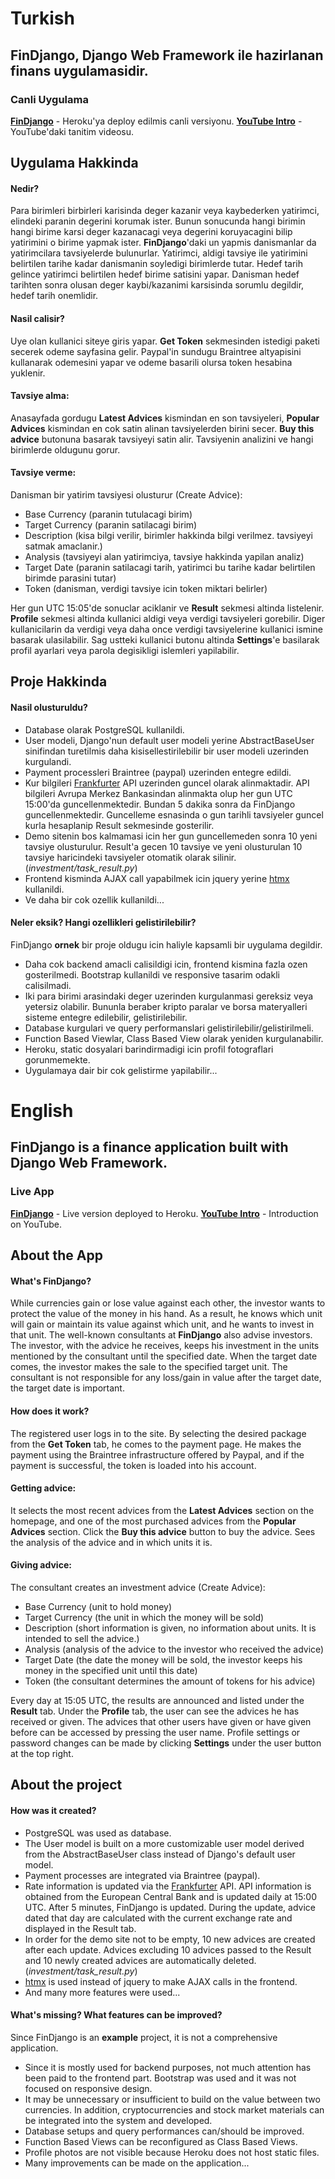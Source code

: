 # **Turkish**
## FinDjango, Django Web Framework ile hazirlanan finans uygulamasidir.
### Canli Uygulama
[**FinDjango**](https://findjango.herokuapp.com) - Heroku'ya deploy edilmis canli versiyonu.
[**YouTube Intro**](https://youtu.be/-IT22Q2qNAs) - YouTube'daki tanitim videosu.

## Uygulama Hakkinda
#### Nedir?
Para birimleri birbirleri karisinda deger kazanir veya kaybederken yatirimci, elindeki paranin degerini korumak ister. Bunun sonucunda hangi birimin hangi birime karsi deger kazanacagi veya degerini koruyacagini bilip yatirimini o birime yapmak ister. **FinDjango**'daki un yapmis danismanlar da yatirimcilara tavsiyelerde bulunurlar. Yatirimci, aldigi tavsiye ile yatirimini belirtilen tarihe kadar danismanin soyledigi birimlerde tutar. Hedef tarih gelince yatirimci belirtilen hedef birime satisini yapar. Danisman hedef tarihten sonra olusan deger kaybi/kazanimi karsisinda sorumlu degildir, hedef tarih onemlidir.

#### Nasil calisir?
Uye olan kullanici siteye giris yapar. **Get Token** sekmesinden istedigi paketi secerek odeme sayfasina gelir. Paypal'in sundugu Braintree altyapisini kullanarak odemesini yapar ve odeme basarili olursa token hesabina yuklenir.

#### Tavsiye alma:
Anasayfada gordugu **Latest Advices** kismindan en son tavsiyeleri, **Popular Advices** kismindan en cok satin alinan tavsiyelerden birini secer. **Buy this advice** butonuna basarak tavsiyeyi satin alir. Tavsiyenin analizini ve hangi birimlerde oldugunu gorur.

#### Tavsiye verme:
Danisman bir yatirim tavsiyesi olusturur (Create Advice):
- Base Currency (paranin tutulacagi birim)
- Target Currency (paranin satilacagi birim)
- Description (kisa bilgi verilir, birimler hakkinda bilgi verilmez. tavsiyeyi satmak amaclanir.)
- Analysis (tavsiyeyi alan yatirimciya, tavsiye hakkinda yapilan analiz)
- Target Date (paranin satilacagi tarih, yatirimci bu tarihe kadar belirtilen birimde parasini tutar)
- Token (danisman, verdigi tavsiye icin token miktari belirler)

Her gun UTC 15:05'de sonuclar aciklanir ve **Result** sekmesi altinda listelenir. **Profile** sekmesi altinda kullanici aldigi veya verdigi tavsiyeleri gorebilir. Diger kullanicilarin da verdigi veya daha once verdigi tavsiyelerine kullanici ismine basarak ulasilabilir. 
Sag ustteki kullanici butonu altinda **Settings**'e basilarak profil ayarlari veya parola degisikligi islemleri yapilabilir.

## Proje Hakkinda
#### Nasil olusturuldu?
- Database olarak PostgreSQL kullanildi.
- User modeli, Django'nun default user modeli yerine AbstractBaseUser sinifindan turetilmis daha kisisellestirilebilir bir user modeli uzerinden kurgulandi. 
- Payment processleri Braintree (paypal) uzerinden entegre edildi.
- Kur bilgileri [Frankfurter](https://www.frankfurter.app/) API uzerinden guncel olarak alinmaktadir. API bilgileri Avrupa Merkez Bankasindan alinmakta olup her gun UTC 15:00'da guncellenmektedir. Bundan 5 dakika sonra da FinDjango guncellenmektedir. Guncelleme esnasinda o gun tarihli tavsiyeler guncel kurla hesaplanip Result sekmesinde gosterilir. 
- Demo sitenin bos kalmamasi icin her gun guncellemeden sonra 10 yeni tavsiye olusturulur. Result'a gecen 10 tavsiye ve yeni olusturulan 10 tavsiye haricindeki tavsiyeler otomatik olarak silinir.  (*investment/task_result.py*)
- Frontend kisminda AJAX call yapabilmek icin jquery yerine [htmx](https://htmx.org/) kullanildi.
- Ve daha bir cok ozellik kullanildi...


#### Neler eksik? Hangi ozellikleri gelistirilebilir?
FinDjango **ornek** bir proje oldugu icin haliyle kapsamli bir uygulama degildir. 
- Daha cok backend amacli calisildigi icin, frontend kismina fazla ozen gosterilmedi. Bootstrap kullanildi ve responsive tasarim odakli calisilmadi.
- Iki para birimi arasindaki deger uzerinden kurgulanmasi gereksiz veya yetersiz olabilir. Bununla beraber kripto paralar ve borsa materyalleri sisteme entegre edilebilir, gelistirilebilir.
- Database kurgulari ve query performanslari gelistirilebilir/gelistirilmeli.
- Function Based Viewlar, Class Based View olarak yeniden kurgulanabilir.
- Heroku, static dosyalari barindirmadigi icin profil fotograflari gorunmemekte.
- Uygulamaya dair bir cok gelistirme yapilabilir...

# English
## FinDjango is a finance application built with Django Web Framework.
### Live App
[**FinDjango**](https://findjango.herokuapp.com) - Live version deployed to Heroku.
[**YouTube Intro**](https://youtu.be/-IT22Q2qNAs) - Introduction on YouTube.

## About the App
#### What's FinDjango?
While currencies gain or lose value against each other, the investor wants to protect the value of the money in his hand. As a result, he knows which unit will gain or maintain its value against which unit, and he wants to invest in that unit. The well-known consultants at **FinDjango** also advise investors. The investor, with the advice he receives, keeps his investment in the units mentioned by the consultant until the specified date. When the target date comes, the investor makes the sale to the specified target unit. The consultant is not responsible for any loss/gain in value after the target date, the target date is important.

#### How does it work?
The registered user logs in to the site. By selecting the desired package from the **Get Token** tab, he comes to the payment page. He makes the payment using the Braintree infrastructure offered by Paypal, and if the payment is successful, the token is loaded into his account.

#### Getting advice:
It selects the most recent advices from the **Latest Advices** section on the homepage, and one of the most purchased advices from the **Popular Advices** section. Click the **Buy this advice** button to buy the advice. Sees the analysis of the advice and in which units it is.

#### Giving advice:
The consultant creates an investment advice (Create Advice):
- Base Currency (unit to hold money)
- Target Currency (the unit in which the money will be sold)
- Description (short information is given, no information about units. It is intended to sell the advice.)
- Analysis (analysis of the advice to the investor who received the advice)
- Target Date (the date the money will be sold, the investor keeps his money in the specified unit until this date)
- Token (the consultant determines the amount of tokens for his advice)

Every day at 15:05 UTC, the results are announced and listed under the **Result** tab. Under the **Profile** tab, the user can see the advices he has received or given. The advices that other users have given or have given before can be accessed by pressing the user name.
Profile settings or password changes can be made by clicking **Settings** under the user button at the top right.

## About the project
#### How was it created?
- PostgreSQL was used as database.
- The User model is built on a more customizable user model derived from the AbstractBaseUser class instead of Django's default user model.
- Payment processes are integrated via Braintree (paypal).
- Rate information is updated via the [Frankfurter](https://www.frankfurter.app/) API. API information is obtained from the European Central Bank and is updated daily at 15:00 UTC. After 5 minutes, FinDjango is updated. During the update, advice dated that day are calculated with the current exchange rate and displayed in the Result tab.
- In order for the demo site not to be empty, 10 new advices are created after each update. Advices excluding 10 advices passed to the Result and 10 newly created advices are automatically deleted. (*investment/task_result.py*)
- [htmx](https://htmx.org/) is used instead of jquery to make AJAX calls in the frontend.
- And many more features were used...


#### What's missing? What features can be improved?
Since FinDjango is an **example** project, it is not a comprehensive application.
- Since it is mostly used for backend purposes, not much attention has been paid to the frontend part. Bootstrap was used and it was not focused on responsive design.
- It may be unnecessary or insufficient to build on the value between two currencies. In addition, cryptocurrencies and stock market materials can be integrated into the system and developed.
- Database setups and query performances can/should be improved.
- Function Based Views can be reconfigured as Class Based Views.
- Profile photos are not visible because Heroku does not host static files.
- Many improvements can be made on the application...
